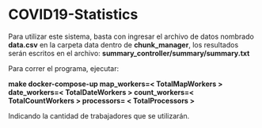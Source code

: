 # COVID19-Statistics

Para utilizar este sistema, basta con ingresar el archivo de datos nombrado **data.csv** en la carpeta data dentro de **chunk_manager**, los resultados serán escritos en el archivo: **summary_controller/summary/summary.txt**

Para correr el programa, ejecutar:

**make docker-compose-up map_workers=< TotalMapWorkers > date_workers=< TotalDateWorkers > count_workers=< TotalCountWorkers >  processors= < TotalProcessors >**

Indicando la cantidad de trabajadores que se utilizarán.